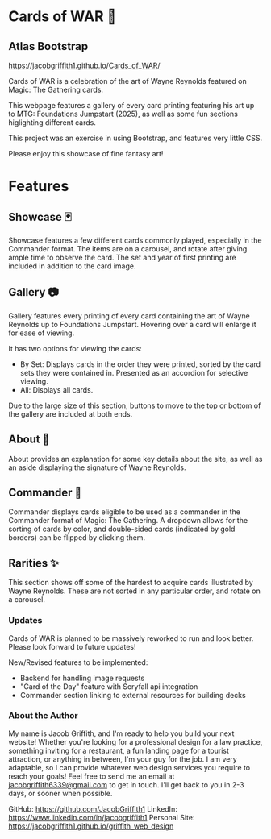 # Cards of WAR :flower_playing_cards:
## Atlas Bootstrap

https://jacobgriffith1.github.io/Cards_of_WAR/

Cards of WAR is a celebration of the art of Wayne Reynolds featured on Magic: The Gathering cards.

This webpage features a gallery of every card printing featuring his art up to MTG: Foundations Jumpstart (2025), as well as some fun sections higlighting different cards.

This project was an exercise in using Bootstrap, and features very little CSS.

Please enjoy this showcase of fine fantasy art!

# Features
## Showcase :black_joker:

Showcase features a few different cards commonly played, especially in the Commander format. The items are on a carousel, and rotate after giving ample time to observe the card. The set and year of first printing are included in addition to the card image.

## Gallery :camera:

Gallery features every printing of every card containing the art of Wayne Reynolds up to Foundations Jumpstart. Hovering over a card will enlarge it for ease of viewing.

It has two options for viewing the cards:
- By Set: Displays cards in the order they were printed, sorted by the card sets they were contained in. Presented as an accordion for selective viewing.
- All: Displays all cards.

Due to the large size of this section, buttons to move to the top or bottom of the gallery are included at both ends.

## About :book:

About provides an explanation for some key details about the site, as well as an aside displaying the signature of Wayne Reynolds.

## Commander :crown:

Commander displays cards eligible to be used as a commander in the Commander format of Magic: The Gathering. A dropdown allows for the sorting of cards by color, and double-sided cards (indicated by gold borders) can be flipped by clicking them.

## Rarities :sparkles:

This section shows off some of the hardest to acquire cards illustrated by Wayne Reynolds. These are not sorted in any particular order, and rotate on a carousel.

### Updates

Cards of WAR is planned to be massively reworked to run and look better. Please look forward to future updates!

New/Revised features to be implemented:
- Backend for handling image requests
- "Card of the Day" feature with Scryfall api integration
- Commander section linking to external resources for building decks

### About the Author
My name is Jacob Griffith, and I'm ready to help you build your next website! Whether you're looking for a professional design for a law practice, something inviting for a restaurant, a fun landing page for a tourist attraction, or anything in between, I'm your guy for the job. I am very adaptable, so I can provide whatever web design services you require to reach your goals! Feel free to send me an email at jacobgriffith6339@gmail.com to get in touch. I'll get back to you in 2-3 days, or sooner when possible.

GitHub: <https://github.com/JacobGriffith1>
LinkedIn: <https://www.linkedin.com/in/jacobgriffith1>
Personal Site: <https://jacobgriffith1.github.io/griffith_web_design>
